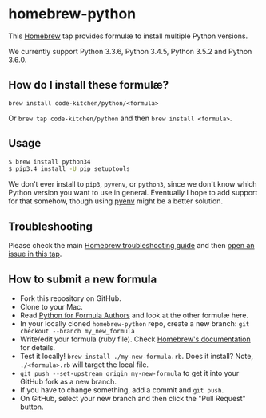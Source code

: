 # homebrew-python

This [Homebrew](http://brew.sh) tap provides formulæ to install multiple Python versions.

We currently support Python 3.3.6, Python 3.4.5, Python 3.5.2 and Python 3.6.0.

## How do I install these formulæ?

`brew install code-kitchen/python/<formula>`

Or `brew tap code-kitchen/python` and then `brew install <formula>`.

## Usage

```sh
$ brew install python34
$ pip3.4 install -U pip setuptools
```

We don't ever install to `pip3`, `pyvenv`, or `python3`, since we don't know which Python version you want to use in general. Eventually I hope to add support for that somehow, though using [pyenv](https://github.com/yyuu/pyenv) might be a better solution.

## Troubleshooting
Please check the main [Homebrew troubleshooting guide](https://github.com/Homebrew/homebrew/blob/master/share/doc/homebrew/Troubleshooting.md#troubleshooting) and then [open an issue in this tap](https://github.com/Homebrew/homebrew-python/issues/new).

## How to submit a new formula
* Fork this repository on GitHub.
* Clone to your Mac.
* Read [Python for Formula Authors](https://github.com/Homebrew/homebrew/blob/master/share/doc/homebrew/Python-for-Formula-Authors.md) and look at the other formulæ here.
* In your locally cloned `homebrew-python` repo, create a new branch: `git checkout --branch my_new_formula`
* Write/edit your formula (ruby file). Check [Homebrew's documentation](https://github.com/Homebrew/homebrew/tree/master/share/doc/homebrew#readme) for details.
* Test it locally! `brew install ./my-new-formula.rb`. Does it install? Note, `./<formula>.rb` will target the local file.
* `git push --set-upstream origin my-new-formula` to get it into your GitHub fork as a new branch.
* If you have to change something, add a commit and `git push`.
* On GitHub, select your new branch and then click the "Pull Request" button.
